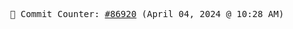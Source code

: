 <p align="center">
    <samp>
        📮 Commit Counter: <a href="https://github.com/Javascript-void0/Javascript-void0/commits/main">#86920</a> (April 04, 2024 @ 10:28 AM)
    </samp>
</p>